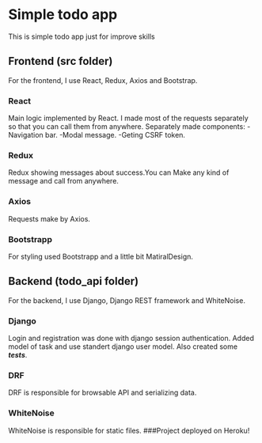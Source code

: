 # Simple todo app
This is simple todo app just for improve skills
## Frontend (src folder)
For the frontend, I use React, Redux, Axios and Bootstrap.
### React
Main logic implemented by React. I made most of the requests separately so that you can call them from anywhere. Separately made components:
    -Navigation bar.
    -Modal message.
    -Geting CSRF token.
### Redux
Redux showing messages about success.You can Make any kind of message and call from anywhere.
### Axios
Requests make by Axios.
### Bootstrapp
For styling used Bootstrapp and a little bit MatiralDesign.
## Backend (todo_api folder)
  For the backend, I use Django, Django REST framework and WhiteNoise.
### Django
Login and registration was done with django session authentication. Added model of task and use standert django user model. Also created some ***tests***.
### DRF
DRF is responsible for browsable API and serializing data.
### WhiteNoise
WhiteNoise is responsible for static files.
###Project deployed on Heroku!
